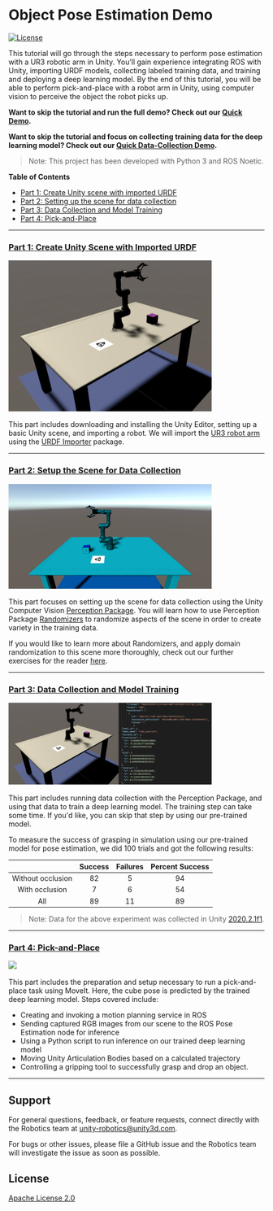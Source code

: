 # Object Pose Estimation Demo 

[![License](https://img.shields.io/badge/License-Apache%202.0-blue.svg)](https://opensource.org/licenses/Apache-2.0)

This tutorial will go through the steps necessary to perform pose estimation with a UR3 robotic arm in Unity. You’ll gain experience integrating ROS with Unity, importing URDF models, collecting labeled training data, and training and deploying a deep learning model. By the end of this tutorial, you will be able to perform pick-and-place with a robot arm in Unity, using computer vision to perceive the object the robot picks up.

**Want to skip the tutorial and run the full demo? Check out our [Quick Demo](Documentation/quick_demo_full.md).**

**Want to skip the tutorial and focus on collecting training data for the deep learning model? Check out our [Quick Data-Collection Demo](Documentation/quick_demo_train.md).**

> Note: This project has been developed with Python 3 and ROS Noetic.

**Table of Contents**
- [Part 1: Create Unity scene with imported URDF](#link-part-1)
- [Part 2: Setting up the scene for data collection](#link-part-2)
- [Part 3: Data Collection and Model Training](#link-part-3)
- [Part 4: Pick-and-Place](#link-part-4)
  
---

### <a name="link-part-1">[Part 1: Create Unity Scene with Imported URDF](Documentation/1_set_up_the_scene.md)</a>

<img src="Documentation/Images/0_scene.png" width=400 />


This part includes downloading and installing the Unity Editor, setting up a basic Unity scene, and importing a robot. We will import the [UR3 robot arm](https://www.universal-robots.com/products/ur3-robot) using the [URDF Importer](https://github.com/Unity-Technologies/URDF-Importer) package. 

---

### <a name="link-part-2">[Part 2: Setup the Scene for Data Collection](Documentation/2_set_up_the_data_collection_scene.md)</a> 

<img src="Documentation/Images/0_data_collection_environment.png" width=400/>

This part focuses on setting up the scene for data collection using the Unity Computer Vision [Perception Package](https://github.com/Unity-Technologies/com.unity.perception). You will learn how to use Perception Package [Randomizers](https://github.com/Unity-Technologies/com.unity.perception/blob/master/com.unity.perception/Documentation~/Randomization/Index.md) to randomize aspects of the scene in order to create variety in the training data. 

If you would like to learn more about Randomizers, and apply domain randomization to this scene more thoroughly, check out our further exercises for the reader [here](Documentation/5_more_randomizers.md).

---

### <a name="link-part-3">[Part 3: Data Collection and Model Training](Documentation/3_data_collection_model_training.md)</a> 

<img src="Documentation/Images/0_json_environment.png" width=400/>


This part includes running data collection with the Perception Package, and using that data to train a deep learning model. The training step can take some time. If you'd like, you can skip that step by using our pre-trained model.

To measure the success of grasping in simulation using our pre-trained model for pose estimation, we did 100 trials and got the following results:

|                  | Success | Failures | Percent Success |
|:----------------:|:-------:|:--------:|:---------------:|
|Without occlusion |    82   |     5    |      94         |
|With occlusion    |    7    |     6    |      54         |
|All               |    89   |     11   |      89         |

> Note: Data for the above experiment was collected in Unity [2020.2.1f1](unityhub://2020.2.1f1/270dd8c3da1c).

---

### <a name="link-part-4">[Part 4: Pick-and-Place](Documentation/4_pick_and_place.md)</a> 

<img src="Documentation/Gifs/0_demo.gif" width=400/>


This part includes the preparation and setup necessary to run a pick-and-place task using MoveIt. Here, the cube pose is predicted by the trained deep learning model. Steps covered include:
* Creating and invoking a motion planning service in ROS
* Sending captured RGB images from our scene to the ROS Pose Estimation node for inference
* Using a Python script to run inference on our trained deep learning model 
* Moving Unity Articulation Bodies based on a calculated trajectory
* Controlling a gripping tool to successfully grasp and drop an object.

---

## Support
For general questions, feedback, or feature requests, connect directly with the 
Robotics team at [unity-robotics@unity3d.com](mailto:unity-robotics@unity3d.com).

For bugs or other issues, please file a GitHub issue and the Robotics team will 
investigate the issue as soon as possible.

## License
[Apache License 2.0](LICENSE)